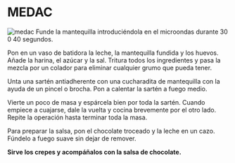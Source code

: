 # MEDAC
![medac](https://www.efisioterapia.net/sites/default/files/logos/logo_medac.png)
Funde la mantequilla introduciéndola en el microondas durante 30 0 40 segundos.

Pon en un vaso de batidora la leche, la mantequilla fundida y los huevos. Añade la harina, el azúcar y la sal. Tritura todos los ingredientes y pasa la mezcla por un colador para eliminar cualquier grumo que pueda tener.

Unta una sartén antiadherente con una cucharadita de mantequilla con la ayuda de un pincel o brocha. Pon a calentar la sartén a fuego medio.

Vierte un poco de masa y espárcela bien por toda la sartén. Cuando empiece a cuajarse, dale la vuelta y cocina brevemente por el otro lado. Repite la operación hasta terminar toda la masa.

Para preparar la salsa, pon el chocolate troceado y la leche en un cazo. Fúndelo a fuego suave sin dejar de remover.

**Sirve los crepes y acompáñalos con la salsa de chocolate.**

